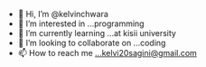 - 👋 Hi, I’m @kelvinchwara
- 👀 I’m interested in ...programming
- 🌱 I’m currently learning ...at kisii university
- 💞️ I’m looking to collaborate on ...coding
- 📫 How to reach me ...kelvi20sagini@gmail.com

<!---
kelvinchwara/kelvinchwara is a ✨ special ✨ repository because its `README.md` (this file) appears on your GitHub profile.
You can click the Preview link to take a look at your changes.
--->
